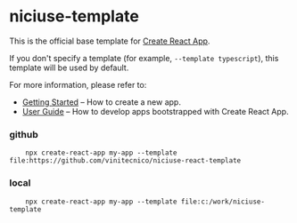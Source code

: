 # niciuse-template

This is the official base template for [Create React App](https://github.com/facebook/create-react-app).

If you don't specify a template (for example, `--template typescript`), this template will be used by default.

For more information, please refer to:

- [Getting Started](https://create-react-app.dev/docs/getting-started) – How to create a new app.
- [User Guide](https://create-react-app.dev) – How to develop apps bootstrapped with Create React App.

### github
```
    npx create-react-app my-app --template file:https://github.com/vinitecnico/niciuse-react-template
```

### local
```
    npx create-react-app my-app --template file:c:/work/niciuse-template
```

